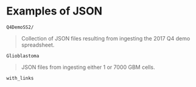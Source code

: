 # Examples of JSON

`Q4DemoSS2/`

>Collection of JSON files resulting from ingesting the 2017 Q4 demo spreadsheet.

`Glioblastoma`

> JSON files from ingesting either 1 or 7000 GBM cells.

`with_links`

>